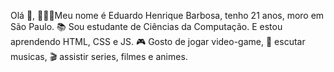 Olá 👋, 
👨🏾‍🦱Meu nome é Eduardo Henrique Barbosa, tenho 21 anos, moro em São Paulo. 
📚 Sou estudante de Ciências da Computação. E estou aprendendo HTML, CSS e JS.
🎮 Gosto de jogar video-game, 🎵 escutar musicas, 🎬 assistir series, filmes e animes.
